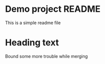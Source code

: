 # Demo project README

This is a simple readme file

# Heading text

Bound some more trouble while merging
